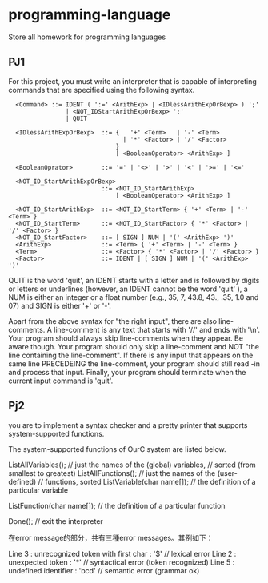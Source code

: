 # programming-language
Store all homework for programming languages

## PJ1 

For this project, you must write an interpreter that is capable of interpreting commands that are specified using the following syntax.
```
  <Command> ::= IDENT ( ':=' <ArithExp> | <IDlessArithExpOrBexp> ) ';' 
                | <NOT_IDStartArithExpOrBexp> ';' 
                | QUIT

  <IDlessArithExpOrBexp>  ::= {   '+' <Term>   | '-' <Term> 
                                | '*' <Factor> | '/' <Factor> 
                              }
                              [ <BooleanOperator> <ArithExp> ]

  <BooleanOprator>        ::= '=' | '<>' | '>' | '<' | '>=' | '<='

  <NOT_ID_StartArithExpOrBexp> 
                          ::= <NOT_ID_StartArithExp> 
                              [ <BooleanOperator> <ArithExp> ]

  <NOT_ID_StartArithExp>  ::= <NOT_ID_StartTerm> { '+' <Term> | '-' <Term> }
  <NOT_ID_StartTerm>      ::= <NOT_ID_StartFactor> { '*' <Factor> | '/' <Factor> }
  <NOT_ID_StartFactor>    ::= [ SIGN ] NUM | '(' <ArithExp> ')'
  <ArithExp>              ::= <Term> { '+' <Term> | '-' <Term> }
  <Term>                  ::= <Factor> { '*' <Factor> | '/' <Factor> }
  <Factor>                ::= IDENT | [ SIGN ] NUM | '(' <ArithExp> ')'
```


QUIT is the word 'quit', an IDENT starts with a letter and is followed by digits or letters or underlines (however, an IDENT cannot be the word 'quit' ), 
a NUM is either an integer or a float number (e.g., 35, 7, 43.8, 43., .35, 1.0 and 07) and SIGN is either '+' or '-'.

Apart from the above syntax for "the right input", there are also line-comments. A line-comment is any text that starts with '//' and ends with '\n'. 
Your program should always skip line-comments when they appear. Be aware though. Your program should only skip a line-comment and NOT "the line containing 
the line-comment". If there is any input that appears on the same line PRECEDEING the line-comment, your program should still read -in and process that input.
Finally, your program should terminate when the current input command is 'quit'.



## Pj2
you are to implement a syntax checker and a pretty printer that supports system-supported functions.

The system-supported functions of OurC system are listed below.

  ListAllVariables();          // just the names of the (global) variables, 
                               // sorted (from smallest to greatest)
  ListAllFunctions();          // just the names of the (user-defined) 
                               // functions, sorted
  ListVariable(char name[]);   // the definition of a particular variable

  ListFunction(char name[]);   // the definition of a particular function

  Done();                      // exit the interpreter
  
  
在error message的部分，共有三種error messages。其例如下：

Line 3 : unrecognized token with first char : '$'                        // lexical error
Line 2 : unexpected token : '*'                                         // syntactical error (token recognized)
Line 5 : undefined identifier : 'bcd'                                  // semantic error (grammar ok)

